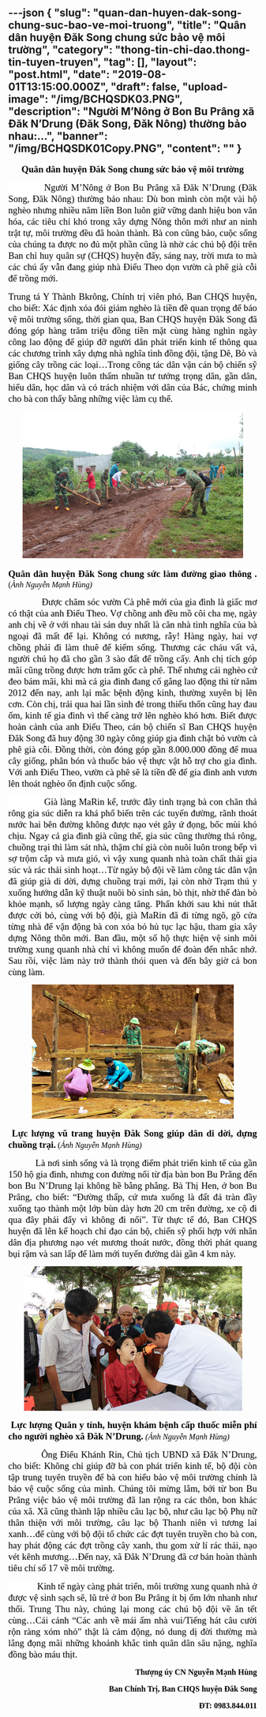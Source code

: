 ---json
{
    "slug": "quan-dan-huyen-dak-song-chung-suc-bao-ve-moi-truong",
    "title": "Quân dân huyện Đăk Song chung sức bảo vệ môi trường",
    "category": "thong-tin-chi-dao.thong-tin-tuyen-truyen",
    "tag": [],
    "layout": "post.html",
    "date": "2019-08-01T13:15:00.000Z",
    "draft": false,
    "upload-image": "/img/BCHQSDK03.PNG",
    "description": "Người M’Nông ở Bon Bu Prâng xã Đăk N’Drung (Đăk Song, Đăk Nông) thường bảo nhau:...",
    "banner": "/img/BCHQSDK01Copy.PNG",
    "__content__": ""
}
---
<p style="text-align:center"><strong><span style="font-size:14.0pt"><span style="background-color:white"><span style="font-family:&quot;Times New Roman&quot;,&quot;serif&quot;"><span style="color:black">Qu&acirc;n d&acirc;n huyện Đăk Song chung sức bảo vệ m&ocirc;i trường</span></span></span></span></strong></p>

<p style="text-align:justify"><span style="font-size:14.0pt"><span style="background-color:white"><span style="font-family:&quot;Times New Roman&quot;,&quot;serif&quot;"><span style="color:black">&nbsp; &nbsp; &nbsp; &nbsp; &nbsp; &nbsp;Người M&rsquo;N&ocirc;ng ở Bon Bu Pr&acirc;ng x&atilde; Đăk N&rsquo;Drung (Đăk Song, Đăk N&ocirc;ng) thường bảo nhau: D&ugrave; bon m&igrave;nh c&ograve;n một v&agrave;i hộ ngh&egrave;o nhưng nhiều năm liền Bon lu&ocirc;n giữ vững danh hiệu bon văn h&oacute;a, c&aacute;c ti&ecirc;u ch&iacute; kh&oacute; trong x&acirc;y dựng N&ocirc;ng th&ocirc;n mới như an ninh trật tự, m&ocirc;i trường đều đ&atilde; ho&agrave;n th&agrave;nh. B&agrave; con cũng bảo, cuộc sống của ch&uacute;ng ta được no đủ một phần cũng l&agrave; nhờ c&aacute;c ch&uacute; bộ đội tr&ecirc;n Ban chỉ huy qu&acirc;n sự (CHQS) huyện đấy, s&aacute;ng nay, trời mưa to m&agrave; c&aacute;c ch&uacute; ấy vẫn đang gi&uacute;p nh&agrave; Điểu Theo dọn vườn c&agrave; ph&ecirc; gi&agrave; cỗi để trồng mới.</span></span></span></span></p>

<p style="text-align:justify"><span style="font-size:14.0pt"><span style="font-family:&quot;Times New Roman&quot;,&quot;serif&quot;"><span style="color:black">Trung t&aacute; Y Th&agrave;nh Bkr&ocirc;ng, Ch&iacute;nh trị vi&ecirc;n ph&oacute;, Ban CHQS huyện, cho biết: X&aacute;c định x&oacute;a đ&oacute;i giảm ngh&egrave;o l&agrave; tiền đề quan trọng để bảo vệ m&ocirc;i trường sống, thời gian qua, Ban CHQS huyện Đăk Song đ&atilde; đ&oacute;ng g&oacute;p h&agrave;ng trăm triệu đồng tiền mặt c&ugrave;ng h&agrave;ng ngh&igrave;n ng&agrave;y c&ocirc;ng lao động để gi&uacute;p đỡ người d&acirc;n ph&aacute;t triển kinh tế th&ocirc;ng qua c&aacute;c chương tr&igrave;nh x&acirc;y dựng nh&agrave; nghĩa t&igrave;nh đồng đội, tặng D&ecirc;, B&ograve; v&agrave; giống c&acirc;y trồng c&aacute;c loại&hellip;Trong c&ocirc;ng t&aacute;c d&acirc;n vận c&aacute;n bộ chiến sỹ Ban CHQS huyện lu&ocirc;n thấm nhuần tư tưởng trọng d&acirc;n, gần d&acirc;n, hiểu d&acirc;n, học d&acirc;n v&agrave; c&oacute; tr&aacute;ch nhiệm với d&acirc;n của B&aacute;c, </span></span></span><span style="font-size:14.0pt"><span style="background-color:white"><span style="font-family:&quot;Times New Roman&quot;,&quot;serif&quot;"><span style="color:black">chứng minh cho b&agrave; con thấy bằng những việc l&agrave;m cụ thể</span></span></span></span><span style="font-size:14.0pt"><span style="font-family:&quot;Times New Roman&quot;,&quot;serif&quot;"><span style="color:black">.</span></span></span></p>

<p style="text-align:center"><img alt="" src="/img/BCHQSDK01.PNG" /></p>

<p style="text-align:justify"><strong><span style="font-size:14.0pt"><span style="background-color:white"><span style="font-family:&quot;Times New Roman&quot;,&quot;serif&quot;"><span style="color:black">Qu&acirc;n d&acirc;n huyện Đăk Song chung sức l&agrave;m đường giao th&ocirc;ng .</span></span></span></span></strong><span style="font-size:12.0pt"><span style="background-color:white"><span style="font-family:&quot;Times New Roman&quot;,&quot;serif&quot;"><span style="color:black"> (<em>Ảnh Nguyễn Mạnh H&ugrave;ng)</em></span></span></span></span></p>

<p style="text-align:justify"><span style="font-size:14.0pt"><span style="font-family:&quot;Times New Roman&quot;,&quot;serif&quot;"><span style="color:black">&nbsp; &nbsp; &nbsp; &nbsp; &nbsp; &nbsp; &nbsp;Được chăm s&oacute;c vườn C&agrave; ph&ecirc; mới của gia đ&igrave;nh l&agrave; giấc mơ c&oacute; thật của anh Điểu Theo.</span></span></span><span style="font-size:14.0pt"><span style="background-color:white"><span style="font-family:&quot;Times New Roman&quot;,&quot;serif&quot;"><span style="color:black"> Vợ chồng anh đều mồ c&ocirc;i cha mẹ, ng&agrave;y anh chị về ở với nhau t&agrave;i sản duy nhất l&agrave; căn nh&agrave; t&igrave;nh nghĩa của b&agrave; ngoại đ&atilde; mất để lại. Kh&ocirc;ng c&oacute; nương, rẫy! H&agrave;ng ng&agrave;y, hai vợ chồng phải đi l&agrave;m thu&ecirc; để kiếm sống. Thương c&aacute;c ch&aacute;u vất vả, người ch&uacute; họ đ&atilde; cho gần 3 s&agrave;o đất để trồng cấy. Anh chị t&iacute;ch g&oacute;p m&atilde;i cũng trồng được hơn trăm gốc c&agrave; ph&ecirc;. Thế nhưng c&aacute;i ngh&egrave;o cứ đeo b&aacute;m m&atilde;i, </span></span></span></span><span style="font-size:14.0pt"><span style="font-family:&quot;Times New Roman&quot;,&quot;serif&quot;"><span style="color:black">khi m&agrave; cả gia đ&igrave;nh đang cố gắng lao động th&igrave; từ năm 2012 đến nay, anh lại mắc bệnh động kinh, thường xuy&ecirc;n bị l&ecirc;n cơn. C&ograve;n chị, trải qua hai lần sinh đẻ trong thiếu thốn cũng hay đau ốm, kinh tế gia đ&igrave;nh v&igrave; thế c&agrave;ng trở l&ecirc;n ngh&egrave;o kh&oacute; hơn. Biết được ho&agrave;n cảnh của anh Điểu Theo, c&aacute;n bộ chiến sĩ Ban CHQS huyện Đăk Song đ&atilde; huy động 30 ng&agrave;y c&ocirc;ng gi&uacute;p gia đ&igrave;nh chặt bỏ vườn c&agrave; ph&ecirc; gi&agrave; cỗi. Đồng thời, c&ograve;n đ&oacute;ng g&oacute;p gần 8.000.000 đồng để mua c&acirc;y giống, ph&acirc;n b&oacute;n v&agrave;</span></span></span> <span style="font-size:14.0pt"><span style="font-family:&quot;Times New Roman&quot;,&quot;serif&quot;"><span style="color:black">thuốc bảo vệ thực vật hỗ trợ cho gia đ&igrave;nh. Với anh Điểu Theo, vườn c&agrave; ph&ecirc; sẽ l&agrave; tiền đề để gia đ&igrave;nh anh vươn l&ecirc;n tho&aacute;t ngh&egrave;o ổn định cuộc sống.</span></span></span></p>

<p style="text-align:justify"><span style="font-size:14.0pt"><span style="background-color:white"><span style="font-family:&quot;Times New Roman&quot;,&quot;serif&quot;"><span style="color:black">&nbsp; &nbsp; &nbsp; &nbsp; &nbsp; &nbsp; &nbsp;Gi&agrave; l&agrave;ng MaRin kể, trước đ&acirc;y t&igrave;nh trạng b&agrave; con chăn thả r&ocirc;ng gia s&uacute;c diễn ra kh&aacute; phổ biến tr&ecirc;n c&aacute;c tuyến đường, r&atilde;nh tho&aacute;t nước hai b&ecirc;n đường kh&ocirc;ng được nạo v&eacute;t g&acirc;y ứ đọng, bốc m&ugrave;i kh&oacute; chịu. Ngay cả gia đ&igrave;nh gi&agrave; cũng thế, gia s&uacute;c cũng thường thả r&ocirc;ng, chuồng trại th&igrave; l&agrave;m s&aacute;t nh&agrave;, thậm ch&iacute; gi&agrave; c&ograve;n nu&ocirc;i lu&ocirc;n trong bếp v&igrave; sợ trộm cắp v&agrave; mưa gi&oacute;, v&igrave; vậy xung quanh nh&agrave; to&agrave;n chất thải gia s&uacute;c v&agrave; r&aacute;c thải sinh hoạt&hellip;Từ ng&agrave;y bộ đội về l&agrave;m c&ocirc;ng t&aacute;c d&acirc;n vận đ&atilde; gi&uacute;p gi&agrave; di dời, dựng chuồng trại mới, lại c&ograve;n nhờ Trạm th&uacute; y xuống hướng dẫn kỹ thuật nu&ocirc;i b&ograve; sinh sản, b&ograve; thịt, nhờ thế đ&agrave;n b&ograve; khỏe mạnh, số lượng ng&agrave;y c&agrave;ng tăng. Phấn khởi sau khi n&uacute;t thắt được cởi bỏ, c&ugrave;ng với bộ đội, gi&agrave; MaRin đ&atilde; đi từng ng&otilde;, g&otilde; cửa từng nh&agrave; để vận động b&agrave; con x&oacute;a bỏ hủ tục lạc hậu, tham gia x&acirc;y dựng N&ocirc;ng th&ocirc;n mới. Ban đầu, một số hộ thực hiện vệ sinh m&ocirc;i trường xung quanh nh&agrave; chỉ v&igrave; kh&ocirc;ng muốn để đo&agrave;n đến nhắc nhở. Sau rồi, việc l&agrave;m n&agrave;y trở th&agrave;nh th&oacute;i quen v&agrave; đến b&acirc;y giờ cả bon c&ugrave;ng l&agrave;m.</span></span></span></span></p>

<p style="text-align:center"><img alt="" src="/img/BCHQSDK02.PNG" /></p>

<p style="text-align:justify"><strong><span style="font-size:14.0pt"><span style="font-family:&quot;Times New Roman&quot;,&quot;serif&quot;"><span style="color:black">&nbsp;Lực lượng vũ trang huyện Đăk Song gi&uacute;p d&acirc;n di dời, dựng chuồng trại.</span></span></span></strong> <span style="font-size:12.0pt"><span style="font-family:&quot;Times New Roman&quot;,&quot;serif&quot;"><span style="color:black">(<em>Ảnh Nguyễn Mạnh H&ugrave;ng)</em></span></span></span></p>

<p style="text-align:justify"><span style="font-size:14.0pt"><span style="font-family:&quot;Times New Roman&quot;,&quot;serif&quot;"><span style="color:black">&nbsp; &nbsp; &nbsp; &nbsp; &nbsp; &nbsp;L&agrave; nơi sinh sống v&agrave; l&agrave; trọng điểm ph&aacute;t triển kinh tế của gần 150 hộ gia đ&igrave;nh, nhưng con đường nối từ địa b&agrave;n bon Bu Pr&acirc;ng đến bon Bu N&rsquo;Drung lại kh&ocirc;ng hề bằng phẳng. B&agrave; Thị Hen, ở bon Bu Pr&acirc;ng, cho biết: &ldquo;Đường thấp, cứ mưa xuống l&agrave; đất đ&aacute; tr&agrave;n đầy xuống tạo th&agrave;nh một lớp b&ugrave;n d&agrave;y hơn 20 cm tr&ecirc;n đường, xe cộ đi qua đ&acirc;y phải đẩy v&igrave; kh&ocirc;ng đi nổi&rdquo;. Từ thực tế đ&oacute;, Ban CHQS huyện đ&atilde; l&ecirc;n kế hoạch chỉ đạo c&aacute;n bộ, chiến sỹ phối hợp với nh&acirc;n d&acirc;n địa phương nạo v&eacute;t mương tho&aacute;t nước, đồng thời ph&aacute;t quang bụi rậm v&agrave; san lấp để l&agrave;m mới tuyến đường d&agrave;i gần 4 km n&agrave;y.</span></span></span></p>

<p style="text-align:center"><img alt="" src="/img/BCHQSDK03.PNG" /></p>

<p style="text-align:justify"><span style="font-size:14.0pt"><span style="font-family:&quot;Times New Roman&quot;,&quot;serif&quot;"><span style="color:black">&nbsp;<strong>Lực lượng Qu&acirc;n y tỉnh, huyện kh&aacute;m bệnh cấp thuốc miễn ph&iacute; cho người ngh&egrave;o x&atilde; Đăk N&rsquo;Drung. </strong></span></span></span><em><span style="font-size:12.0pt"><span style="font-family:&quot;Times New Roman&quot;,&quot;serif&quot;"><span style="color:black">(Ảnh Nguyễn Mạnh H&ugrave;ng)</span></span></span></em></p>

<p style="text-align:justify"><span style="font-size:14.0pt"><span style="font-family:&quot;Times New Roman&quot;,&quot;serif&quot;"><span style="color:black">&nbsp; &nbsp; &nbsp; &nbsp; &nbsp; &nbsp;&Ocirc;ng Điểu Kh&aacute;nh Rin, Chủ tịch UBND x&atilde; Đăk N&rsquo;Drung, cho biết: Kh&ocirc;ng chỉ gi&uacute;p đỡ b&agrave; con ph&aacute;t triển kinh tế, bộ đội c&ograve;n tập trung tuy&ecirc;n truyền để b&agrave; con hiểu bảo vệ m&ocirc;i trường ch&iacute;nh l&agrave; bảo vệ cuộc sống của m&igrave;nh. Ch&uacute;ng t&ocirc;i mừng lắm, bởi từ bon Bu Pr&acirc;ng việc bảo vệ m&ocirc;i trường đ&atilde; lan rộng ra c&aacute;c th&ocirc;n, bon kh&aacute;c của x&atilde;. X&atilde; cũng th&agrave;nh lập nhiều c&acirc;u lạc bộ, như c&acirc;u lạc bộ Phụ nữ th&acirc;n thiện với m&ocirc;i trường, c&acirc;u lạc bộ Thanh ni&ecirc;n v&igrave; tương lai xanh&hellip;để c&ugrave;ng với bộ đội tổ chức c&aacute;c đợt tuy&ecirc;n truyền cho b&agrave; con, hay ph&aacute;t động c&aacute;c đợt trồng c&acirc;y xanh, thu gom xử l&iacute; r&aacute;c thải, nạo v&eacute;t k&ecirc;nh mương&hellip;Đến nay, x&atilde; Đăk N&rsquo;Drung đ&atilde; cơ bản ho&agrave;n th&agrave;nh ti&ecirc;u ch&iacute; số 17 về m&ocirc;i trường. </span></span></span></p>

<p style="text-align:justify"><span style="font-size:14.0pt"><span style="background-color:white"><span style="font-family:&quot;Times New Roman&quot;,&quot;serif&quot;"><span style="color:black">&nbsp; &nbsp; &nbsp; &nbsp; &nbsp; &nbsp; Kinh tế ng&agrave;y c&agrave;ng ph&aacute;t triển, m&ocirc;i trường xung quanh nh&agrave; ở được vệ sinh sạch sẽ, lũ trẻ ở bon Bu Pr&acirc;ng &iacute;t bị ốm lớn nhanh như thổi. Trung Thu n&agrave;y, ch&uacute;ng lại mong c&aacute;c ch&uacute; bộ đội về ăn tết c&ugrave;ng&hellip;C&aacute;i cảnh &ldquo;C&aacute;c anh về m&aacute;i ấm nh&agrave; vui/Tiếng h&aacute;t c&acirc;u cười rộn r&agrave;ng x&oacute;m nhỏ&rdquo; thật l&agrave; cảm động, n&oacute; dung dị đời thường m&agrave; lắng đọng m&atilde;i những khoảnh khắc t&igrave;nh qu&acirc;n d&acirc;n s&acirc;u nặng, nghĩa đồng b&agrave;o m&aacute;u thịt.</span></span></span></span></p>

<p style="text-align:right"><strong><span style="font-size:12.0pt"><span style="background-color:white"><span style="font-family:&quot;Times New Roman&quot;,&quot;serif&quot;"><span style="color:black">Thượng &uacute;y CN Nguyễn Mạnh H&ugrave;ng</span></span></span></span></strong></p>

<p style="text-align:right"><strong><span style="font-size:12.0pt"><span style="background-color:white"><span style="font-family:&quot;Times New Roman&quot;,&quot;serif&quot;"><span style="color:black">Ban Ch&iacute;nh Trị, Ban CHQS huyện Đăk Song</span></span></span></span></strong></p>

<p style="text-align:right"><strong><span style="font-size:12.0pt"><span style="background-color:white"><span style="font-family:&quot;Times New Roman&quot;,&quot;serif&quot;"><span style="color:black">ĐT: 0983.844.011</span></span></span></span></strong></p>